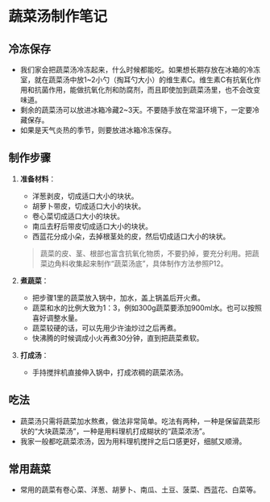 # 蔬菜汤制作笔记

## 冷冻保存
- 我们家会把蔬菜汤冷冻起来，什么时候都能吃。如果想长期存放在冰箱的冷冻室，就在蔬菜汤中放1~2小勺（掏耳勺大小）的维生素C。维生素C有抗氧化作用和抗菌作用，能做抗氧化剂和防腐剂，而且即使加到蔬菜汤里，也不会改变味道。
- 剩余的蔬菜汤可以放进冰箱冷藏2~3天。不要随手放在常温环境下，一定要冷藏保存。
- 如果是天气炎热的季节，则要放进冰箱冷冻保存。

## 制作步骤
1. **准备材料**：
   - 洋葱剥皮，切成适口大小的块状。
   - 胡萝卜带皮，切成适口大小的块状。
   - 卷心菜切成适口大小的块状。
   - 南瓜去籽后带皮切成适口大小的块状。
   - 西蓝花分成小朵，去掉根茎处的皮，然后切成适口大小的块状。

   > 蔬菜的皮、茎、根部也富含抗氧化物质，不要扔掉，要充分利用。把蔬菜边角料收集起来制作“蔬菜汤底”，具体制作方法参照P12。

2. **煮蔬菜**：
   - 把步骤1里的蔬菜放入锅中，加水，盖上锅盖后开火煮。
   - 蔬菜和水的比例大致为1：3，例如300g蔬菜要添加900ml水。也可以按照喜好调整水量。
   - 蔬菜较硬的话，可以先用少许油炒过之后再煮。
   - 快沸腾的时候调成小火再煮30分钟，直到把蔬菜煮软。

3. **打成汤**：
   - 手持搅拌机直接伸入锅中，打成浓稠的蔬菜浓汤。

## 吃法
- 蔬菜汤只需将蔬菜加水熬煮，做法非常简单。吃法有两种，一种是保留蔬菜形状的“大块蔬菜汤”，一种是用料理机打成糊状的“蔬菜浓汤”。
- 我家一般都吃蔬菜浓汤，因为用料理机搅拌之后口感更好，细腻又顺滑。

## 常用蔬菜
- 常用的蔬菜有卷心菜、洋葱、胡萝卜、南瓜、土豆、菠菜、西蓝花、白菜等。